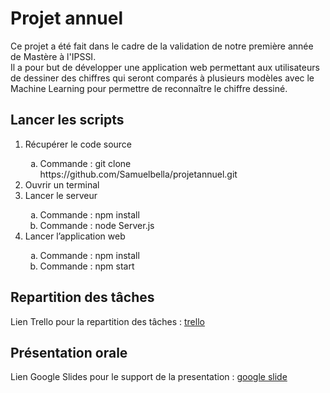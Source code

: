 # Projet annuel
Ce projet a été fait dans le cadre de la validation de notre première année de Mastère à l'IPSSI.  
Il a pour but de développer une application web permettant aux utilisateurs de dessiner des chiffres qui seront comparés à plusieurs modèles avec le Machine Learning pour permettre de reconnaître le chiffre dessiné.

## Lancer les scripts
<ol>
    <li>Récupérer le code source</li>
    <ol type="a">
        <li>Commande : git clone https://github.com/Samuelbella/projetannuel.git</li>
    </ol>
    <li>Ouvrir un terminal</li>
    <li>Lancer le serveur</li>
    <ol type="a">
        <li>Commande : npm install</li>
        <li>Commande : node Server.js</li>
    </ol>
    <li>Lancer l’application web</li>
    <ol type="a">
        <li>Commande : npm install</li>
        <li>Commande : npm start</li>
    </ol>
</ol>  

## Repartition des tâches

Lien Trello pour la repartition des tâches : [trello](https://trello.com/b/4DwD9kbA/projet-annuel)  

## Présentation orale

Lien Google Slides pour le support de la presentation : [google slide](https://docs.google.com/presentation/d/1NB8Hdx0a7YoTbRKg8IHtIaHNQdUkmOh35iCRCiks2Ts/edit?usp=sharing)  
